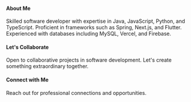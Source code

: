 #### About Me
Skilled software developer with expertise in Java, JavaScript, Python, and TypeScript. Proficient in frameworks such as Spring, Next.js, and Flutter. Experienced with databases including MySQL, Vercel, and Firebase.

#### Let's Collaborate
Open to collaborative projects in software development. Let's create something extraordinary together.

#### Connect with Me
Reach out for professional connections and opportunities.
